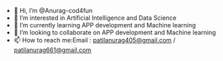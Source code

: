 - 👋 Hi, I’m @Anurag-cod4fun
- 👀 I’m interested in Artificial Intelligence and Data Science
- 🌱 I’m currently learning APP development and Machine learning
- 💞️ I’m looking to collaborate on APP development and Machine learning
- 📫 How to reach me:Email : patilanurag405@gmail.com / patilanurag661@gmail.com

<!---
Anurag-cod4fun/Anurag-cod4fun is a ✨ special ✨ repository because its `README.md` (this file) appears on your GitHub profile.
You can click the Preview link to take a look at your changes.
--->
